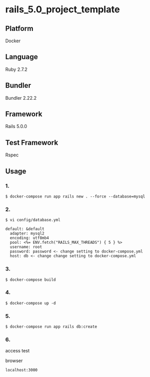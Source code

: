 # rails_5.0_project_template

## Platform
Docker

## Language
Ruby 2.7.2

## Bundler
Bundler 2.22.2

## Framework
Rails 5.0.0

## Test Framework
Rspec
## Usage

### 1.
```$ docker-compose run app rails new . --force --database=mysql```

### 2.
```$ vi config/database.yml```

```
default: &default
  adapter: mysql2
  encoding: utf8mb4
  pool: <%= ENV.fetch("RAILS_MAX_THREADS") { 5 } %>
  username: root
  password: password <- change setting to docker-compose.yml
  host: db <- change change setting to docker-compose.yml
```

### 3.
```$ docker-compose build```

### 4.
```$ docker-compose up -d```

### 5.
```$ docker-compose run app rails db:create```

### 6.
access test

browser

```localhost:3000```
